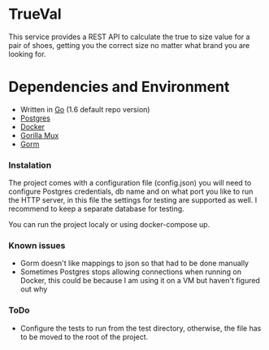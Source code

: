 # TrueVal

This service provides a REST API to calculate the true to size value for a pair of shoes, getting you the correct size no matter what brand you are looking for.

# Dependencies and Environment

  - Written in [Go](https://golang.org/) (1.6 default repo version)
  - [Postgres](https://www.postgresql.org/)
  - [Docker](https://www.docker.com/)
  - [Gorilla Mux](https://github.com/gorilla/mux)
  - [Gorm](https://github.com/jinzhu/gorm)

### Instalation

The project comes with a configuration file (config.json) you will need to configure Postgres credentials, db name and on what port you like to run the HTTP server, in this file the settings for testing are supported as well. I recommend to keep a separate database for testing.

You can run the project localy or using docker-compose up.


### Known issues
* Gorm doesn't like mappings to json so that had to be done manually
* Sometimes Postgres stops allowing connections when running on Docker, this could be because I am using it on a VM but haven't figured out why

### ToDo
* Configure the tests to run from the test directory, otherwise, the file has to be moved to the root of the project.